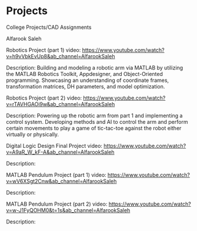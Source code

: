 # Projects

College Projects/CAD Assignments

Alfarook Saleh

Robotics Project (part 1) video: https://www.youtube.com/watch?v=h9vVbkEvUp8&ab_channel=AlfarookSaleh

Description: Building and modeling a robotic arm via MATLAB by utilizing the MATLAB Robotics Toolkit, Appdesigner, and Object-Oriented programming. Showcasing an understanding of coordinate frames, transformation matrices, DH parameters, and model optimization. 


Robotics Project (part 2) video: https://www.youtube.com/watch?v=rTAVHGAOi9w&ab_channel=AlfarookSaleh

Description: Powering up the robotic arm from part 1 and implementing a control system. Developing methods and AI to control the arm and perform certain movements to play a game of tic-tac-toe against the robot either virtually or physically.


Digital Logic Design Final Project video: https://www.youtube.com/watch?v=A9aR_W_kF-A&ab_channel=AlfarookSaleh

Description: 


MATLAB Pendulum Project (part 1) video: https://www.youtube.com/watch?v=wV6XSgt2Cnw&ab_channel=AlfarookSaleh

Description: 


MATLAB Pendulum Project (part 2) video: https://www.youtube.com/watch?v=w-J1FyQOHM0&t=1s&ab_channel=AlfarookSaleh

Description:


